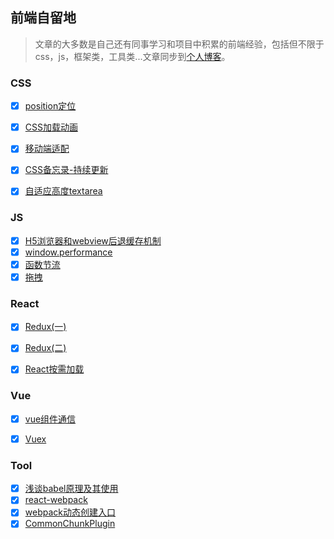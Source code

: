 ## 前端自留地
>文章的大多数是自己还有同事学习和项目中积累的前端经验，包括但不限于css，js，框架类，工具类...文章同步到[个人博客](http://whutzkj.space/)。

### CSS

- [X] [position定位](https://github.com/moyueating/blogBackup/blob/master/css/positon%E5%AE%9A%E4%BD%8D.md)
- [X] [CSS加载动画](http://whutzkj.space/cssloading/)
- [X] [移动端适配](https://github.com/moyueating/blogBackup/blob/master/css/%E7%A7%BB%E5%8A%A8%E7%AB%AF%E9%80%82%E9%85%8D.md)
- [X] [CSS备忘录-持续更新](https://github.com/moyueating/blogBackup/blob/master/css/CSS%E5%B8%B8%E8%A7%81%E9%97%AE%E9%A2%98-%E6%8C%81%E7%BB%AD%E6%9B%B4%E6%96%B0.md)
- [X] [自适应高度textarea](https://github.com/moyueating/FE-Garden/blob/master/css/%E8%87%AA%E9%80%82%E5%BA%94%E9%AB%98%E5%BA%A6textarea.md)


### JS

- [X] [H5浏览器和webview后退缓存机制](https://github.com/moyueating/blogBackup/blob/master/js/H5%E6%B5%8F%E8%A7%88%E5%99%A8%E5%92%8Cwebview%E5%90%8E%E9%80%80%E7%BC%93%E5%AD%98%E6%9C%BA%E5%88%B6.md)
- [X] [window.performance](https://github.com/moyueating/blogBackup/blob/master/js/window.performance.md)
- [X] [函数节流](https://github.com/moyueating/FE-Garden/blob/master/js/%E5%87%BD%E6%95%B0%E8%8A%82%E6%B5%81.md)
- [X] [拖拽](https://github.com/moyueating/FE-Garden/blob/master/js/%E6%8B%96%E6%8B%BD.md)
<!-- - [ ] [webfont优化]() -->

### React

- [X] [Redux(一)](https://github.com/moyueating/blogBackup/blob/master/react/redux(%E4%B8%80).md)
- [X] [Redux(二)](https://github.com/moyueating/blogBackup/blob/master/react/redux(%E4%BA%8C).md)
- [X] [React按需加载](https://github.com/moyueating/FE-Garden/blob/master/react/%E6%8C%89%E9%9C%80%E5%8A%A0%E8%BD%BD.md)


### Vue

- [X] [vue组件通信](https://github.com/moyueating/blogBackup/blob/master/vue/vue%E7%BB%84%E4%BB%B6%E9%80%9A%E4%BF%A1.md)
- [X] [Vuex](https://github.com/moyueating/blogBackup/blob/master/vue/vuex.md)


### Tool

- [X] [浅谈babel原理及其使用](https://github.com/moyueating/blogBackup/blob/master/tool/%E6%B5%85%E8%B0%88babel%E5%8E%9F%E7%90%86%E5%8F%8A%E5%85%B6%E4%BD%BF%E7%94%A8.md)
- [X] [react-webpack](https://github.com/moyueating/blogBackup/blob/master/tool/react-webpack.md)
- [X] [webpack动态创建入口](https://github.com/moyueating/blogBackup/blob/master/tool/webpack%E5%8A%A8%E6%80%81%E5%88%9B%E5%BB%BA%E5%85%A5%E5%8F%A3.md)
- [X] [CommonChunkPlugin](https://github.com/moyueating/blogBackup/blob/master/tool/CommonChunkPlugin.md)

